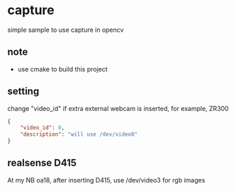 # capture

simple sample to use capture in opencv

## note

* use cmake to build this project


## setting
change "video_id" if extra external webcam is inserted, for example, ZR300


```json
{
    "video_id": 0,
    "description": "will use /dev/video0"
}
```

## realsense D415

At my NB oa18, after inserting D415, use /dev/video3 for rgb images
